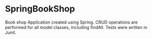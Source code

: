 # SpringBookShop
Book shop Application created using Spring.
CRUD operations are performed for all model classes, including findAll. 
Tests were written in Junit. 
